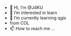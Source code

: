 - 👋 Hi, I’m @J4KU 
- 👀 I’m interested in learn
- 🌱 I’m currently learning qgis
- from COL
- 📫 How to reach me ...

<!---
J4KU/J4KU is a ✨ special ✨ repository because its `README.md` (this file) appears on your GitHub profile.
You can click the Preview link to take a look at your changes.
--->
